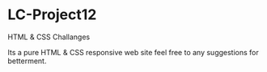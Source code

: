 # LC-Project12
HTML &amp; CSS Challanges

Its a pure HTML & CSS responsive web site feel free to any suggestions for betterment.
